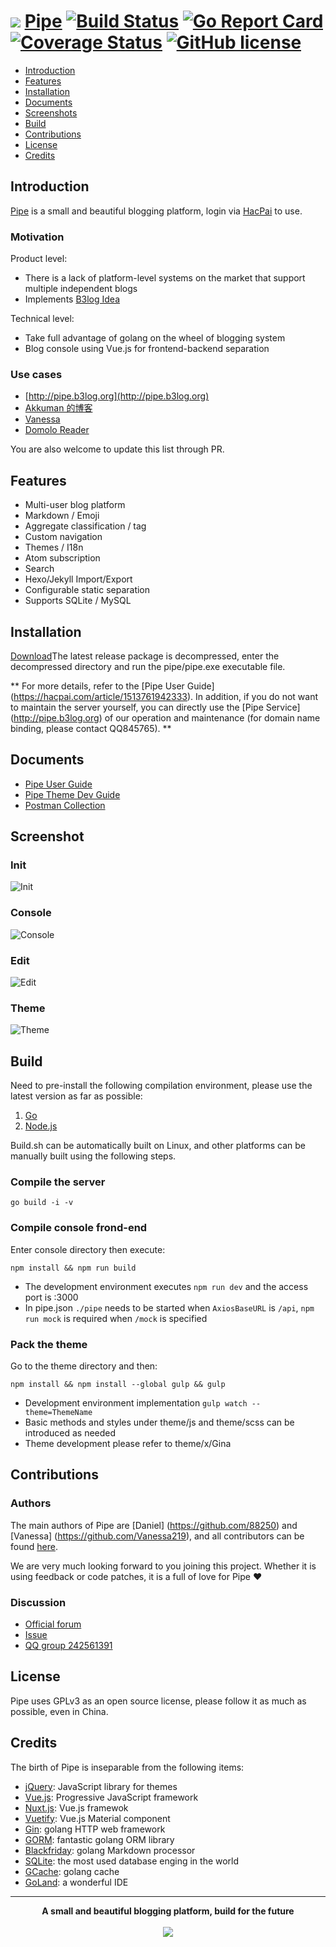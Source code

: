 # <img src="https://user-images.githubusercontent.com/873584/33324159-c3ea5050-d489-11e7-9f4b-75ee806a7538.png"> [Pipe](https://github.com/b3log/pipe) [![Build Status](https://img.shields.io/travis/b3log/pipe.svg?style=flat)](https://travis-ci.org/b3log/pipe) [![Go Report Card](https://goreportcard.com/badge/github.com/b3log/pipe)](https://goreportcard.com/report/github.com/b3log/pipe) [![Coverage Status](https://coveralls.io/repos/github/b3log/pipe/badge.svg?branch=master)](https://coveralls.io/github/b3log/pipe?branch=master) [![GitHub license](https://img.shields.io/github/license/b3log/pipe.svg)](https://github.com/b3log/pipe/blob/master/LICENSE)

* [Introduction](#introduction)
* [Features](#features)
* [Installation](#installation)
* [Documents](#documents)
* [Screenshots](#screenshot)
* [Build](#build)
* [Contributions](#contributions)
* [License](#license)
* [Credits](#credits)

## Introduction

[Pipe](https://github.com/b3log/pipe) is a small and beautiful blogging platform, login via [HacPai](https://hacpai.com) to use.

### Motivation

Product level:

* There is a lack of platform-level systems on the market that support multiple independent blogs
* Implements [B3log Idea](https://hacpai.com/b3log)

Technical level:

* Take full advantage of golang on the wheel of blogging system
* Blog console using Vue.js for frontend-backend separation

### Use cases

* [http://pipe.b3log.org](http://pipe.b3log.org)
* [Akkuman 的博客](http://o0o.pub)
* [Vanessa](http://vanessa.b3log.org)
* [Domolo Reader](http://www.domolo.com)

You are also welcome to update this list through PR.

## Features

* Multi-user blog platform
* Markdown / Emoji
* Aggregate classification / tag
* Custom navigation
* Themes / I18n
* Atom subscription
* Search
* Hexo/Jekyll Import/Export
* Configurable static separation
* Supports SQLite / MySQL

## Installation

[Download](https://pan.baidu.com/s/1jHPtHLO)The latest release package is decompressed, enter the decompressed directory and run the pipe/pipe.exe executable file.

** For more details, refer to the [Pipe User Guide] (https://hacpai.com/article/1513761942333). In addition, if you do not want to maintain the server yourself, you can directly use the [Pipe Service] (http://pipe.b3log.org) of our operation and maintenance (for domain name binding, please contact QQ845765). **

## Documents

* [Pipe User Guide](https://hacpai.com/article/1513761942333)
* [Pipe Theme Dev Guide](https://hacpai.com/article/1512550354920)
* [Postman Collection](https://www.getpostman.com/collections/c466e81beb7acd5685ec)

## Screenshot

### Init

![Init](https://user-images.githubusercontent.com/873584/34195698-e860c0c4-e599-11e7-9d4f-32307712324d.jpg)

### Console

![Console](https://user-images.githubusercontent.com/873584/34195907-b390adf4-e59a-11e7-8ef7-97f8393c770d.jpg)

### Edit

![Edit](https://user-images.githubusercontent.com/873584/34195873-975c07dc-e59a-11e7-83ca-c07272c5933c.jpg)

### Theme

![Theme](https://user-images.githubusercontent.com/873584/34195948-d2b0106c-e59a-11e7-922d-b85e7a172eef.jpg)

## Build

Need to pre-install the following compilation environment, please use the latest version as far as possible:

1. [Go](https://golang.org)
2. [Node.js](https://nodejs.org)

Build.sh can be automatically built on Linux, and other platforms can be manually built using the following steps.

### Compile the server

```
go build -i -v
```

### Compile console frond-end

Enter console directory then execute:

```
npm install && npm run build
```

* The development environment executes `npm run dev` and the access port is :3000
* In pipe.json `./pipe` needs to be started when `AxiosBaseURL` is `/api`, `npm run mock` is required when `/mock` is specified

### Pack the theme

Go to the theme directory and then:

```
npm install && npm install --global gulp && gulp
```

* Development environment implementation `gulp watch --theme=ThemeName`
* Basic methods and styles under theme/js and theme/scss can be introduced as needed
* Theme development please refer to theme/x/Gina

## Contributions

### Authors

The main authors of Pipe are [Daniel] (https://github.com/88250) and [Vanessa] (https://github.com/Vanessa219), and all contributors can be found [here](https://github.com/b3log/pipe/graphs/contributors).

We are very much looking forward to you joining this project. Whether it is using feedback or code patches, it is a full of love for Pipe :heart:

### Discussion

* [Official forum](https://hacpai.com/tag/Pipe)
* [Issue](https://github.com/b3log/pipe/issues/new)
* [QQ group 242561391](https://shang.qq.com/wpa/qunwpa?idkey=981d9282616274abb1752336e21b8036828f715a1c4d0628adcf208f2fd54f3a)

## License

Pipe uses GPLv3 as an open source license, please follow it as much as possible, even in China.

## Credits

The birth of Pipe is inseparable from the following items:

* [jQuery](https://github.com/jquery/jquery): JavaScript library for themes
* [Vue.js](https://github.com/vuejs/vue): Progressive JavaScript framework
* [Nuxt.js](https://github.com/nuxt/nuxt.js): Vue.js framewok
* [Vuetify](https://github.com/vanessa219/vuetify): Vue.js Material component
* [Gin](https://github.com/gin-gonic/gin): golang HTTP web framework
* [GORM](https://github.com/jinzhu/gorm): fantastic golang ORM library
* [Blackfriday](github.com/russross/blackfriday): golang Markdown processor
* [SQLite](https://www.sqlite.org): the most used database enging in the world
* [GCache](https://github.com/bluele/gcache): golang cache
* [GoLand](https://www.jetbrains.com/go): a wonderful IDE

----

<p align = "center">
<strong>A small and beautiful blogging platform, build for the future</strong>
<br><br>
<img src="https://user-images.githubusercontent.com/873584/33324033-441773da-d489-11e7-8d39-78abbeb563f0.png">
</p>
